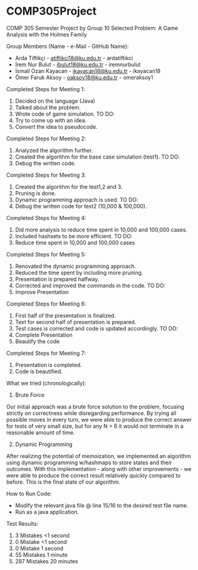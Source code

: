 # COMP305Project
COMP 305 Semester Project by Group 10
Selected Problem: A Game Analysis with the Holmes Family

Group Members (Name - e-Mail - GitHub Name):
- Arda Tiftikçi - atiftikci18@ku.edu.tr - ardatiftikci
- İrem Nur Bulut - ibulut18@ku.edu.tr - iremnurbulut
- İsmail Ozan Kayacan - ikayacan18@ku.edu.tr - ikayacan18
- Ömer Faruk Aksoy - oaksoy18@ku.edu.tr - omeraksoy1


Completed Steps for Meeting 1:
1) Decided on the language (Java)
2) Talked about the problem.
3) Wrote code of game simulation.
TO DO:
1) Try to come up with an idea.
2) Convert the idea to pseudocode.

Completed Steps for Meeting 2: 
1) Analyzed the algorithm further. 
2) Created the algorithm for the base case simulation (test1).
TO DO:
1) Debug the written code. 

Completed Steps for Meeting 3: 
1) Created the algorithm for the test1,2 and 3.
2) Pruning is done.
3) Dynamic programming approach is used. 
TO DO:
1) Debug the written code for test2 (10,000 & 100,000). 

Completed Steps for Meeting 4: 
1) Did more analysis to reduce time spent in 10,000 and 100,000 cases.
2) Included hashsets to be more efficient. 
TO DO:
1) Reduce time spent in 10,000 and 100,000 cases 

Completed Steps for Meeting 5: 
1) Renovated the dynamic programming approach.
2) Reduced the time spent by including more pruning. 
3) Presentation is prepared halfway. 
4) Corrected and improved the commands in the code.
TO DO:
1) Improve Presentation

Completed Steps for Meeting 6:
1) First half of the presentation is finalized.
2) Text for second half of presentation is prepared.
3) Test cases is corrected and code is updated accordingly.
TO DO:
1) Complete Presentation
2) Beautify the code

Completed Steps for Meeting 7:
1) Presentation is completed.
2) Code is beautified.

What we tried (chronologically):

1) Brute Force

Our initial approach was a brute force solution to the problem, focusing strictly on correctness while disregarding performance. By trying all possible moves in every turn, we were able to produce the correct answer for tests of very small size, but for any N > 6 it would not terminate in a reasonable amount of time.

2) Dynamic Programming

After realizing the potential of memoization, we implemented an algorithm using dynamic programming w/hashmaps to store states and their outcomes. With this implementation - along with other improvements - we were able to produce the correct result relatively quickly compared to before. This is the final state of our algorithm.

How to Run Code:

- Modify the relevant java file @ line 15/16 to the desired test file name.
- Run as a java application.

Test Results:
1) 3 Mistakes <1 second
2) 0 Mistake <1 second
3) 0 Mistake 1 second
4) 55 Mistakes 1 minute
5) 287 Mistakes 20 minutes



